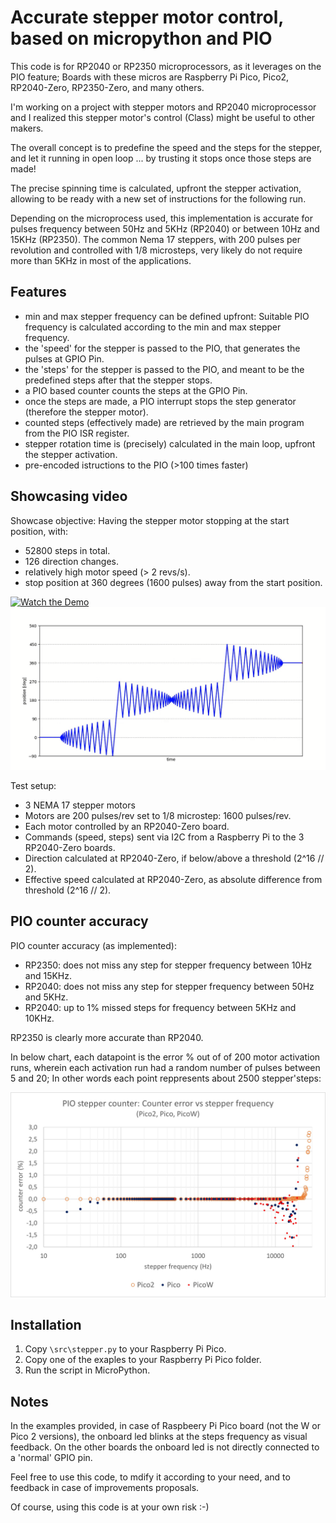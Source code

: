 # Accurate stepper motor control, based on micropython and  PIO 

This code is for RP2040 or RP2350 microprocessors, as it leverages on the PIO feature; Boards with these micros are Raspberry Pi Pico, Pico2, RP2040-Zero, RP2350-Zero, and many others.

I'm working on a project with stepper motors and RP2040 microprocessor and I realized this stepper motor's control (Class) might be useful to other makers.


The overall concept is to predefine the speed and the steps for the stepper, and let it running in open loop ... by trusting it stops once those steps are made!

The precise spinning time is calculated, upfront the stepper activation, allowing to be ready with a new set of instructions for the following run.

Depending on the microprocess used, this implementation is accurate for pulses frequency between 50Hz and 5KHz (RP2040) or between 10Hz and 15KHz (RP2350). The common Nema 17 steppers, with 200 pulses per revolution and controlled with 1/8 microsteps, very likely do not require more than 5KHz in most of the applications.


## Features
  - min and max stepper frequency can be defined upfront: Suitable PIO frequency is calculated according to the min and max stepper frequency.
  - the 'speed' for the stepper is passed to the PIO, that generates the pulses at GPIO Pin.
  - the 'steps' for the stepper is passed to the PIO, and meant to be the  predefined steps after that the stepper stops.
  - a PIO based counter counts the steps at the GPIO Pin.
  - once the steps are made, a PIO interrupt stops the step generator (therefore the stepper motor).
  - counted steps (effectively made) are retrieved by the main program from the PIO ISR register.
  - stepper rotation time is (precisely) calculated in the main loop, upfront the stepper activation.
  - pre-encoded istructions to the PIO (>100 times faster)


## Showcasing video
Showcase objective: Having the stepper motor stopping at the start position, with:
 - 52800 steps in total.
 - 126 direction changes.
 - relatively high motor speed (> 2 revs/s).
 - stop position at 360 degrees (1600 pulses) away from the start position.


[![Watch the Demo](https://img.youtube.com/vi/ZdNAM-4AH98/0.jpg)](https://www.youtube.com/watch?v=ZdNAM-4AH98)
![Track](/images/chart_image.png)

Test setup:
 - 3 NEMA 17 stepper motors
 - Motors are 200 pulses/rev set to 1/8 microstep: 1600 pulses/rev.
 - Each motor controlled by an RP2040-Zero board.
 - Commands (speed, steps) sent via I2C from a Raspberry Pi to the 3 RP2040-Zero boards.
 - Direction calculated at RP2040-Zero, if below/above a threshold (2^16 // 2).
 - Effective speed calculated at RP2040-Zero, as absolute difference from threshold (2^16 // 2).




## PIO counter accuracy
PIO counter accuracy (as implemented):
  - RP2350: does not miss any step for stepper frequency between 10Hz and 15KHz.
  - RP2040: does not miss any step for stepper frequency between 50Hz and 5KHz.
  - RP2040: up to 1% missed steps for frequency between 5KHz and 10KHz.
  
RP2350 is clearly more accurate than RP2040.

In below chart, each datapoint is the error % out of of 200 motor activation runs, wherein each activation run had a random number of pulses between 5 and 20; In other words each point reppresents about 2500 stepper'steps:
 
  ![title image](/images/accuracy.jpg)
 


## Installation
1. Copy `\src\stepper.py` to your Raspberry Pi Pico.
2. Copy one of the exaples to your Raspberry Pi Pico folder.
2. Run the script in MicroPython.


## Notes
In the examples provided, in case of Raspbeery Pi Pico board (not the W or Pico 2 versions), the onboard led blinks at the steps frequency as visual feedback. On the other boards the onboard led is not directly connected to a 'normal' GPIO pin.

Feel free to use this code, to mdify it according to your need, and to feedback in case of improvements proposals.

Of course, using this code is at your own risk :-)

